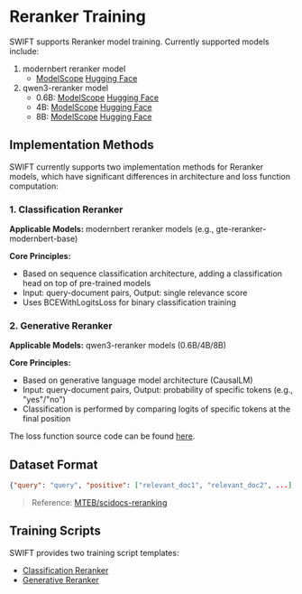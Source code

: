 # Reranker Training

SWIFT supports Reranker model training. Currently supported models include:

1. modernbert reranker model
   - [ModelScope](https://www.modelscope.cn/models/iic/gte-reranker-modernbert-base) [Hugging Face](https://huggingface.co/Alibaba-NLP/gte-reranker-modernbert-base)
2. qwen3-reranker model
   - 0.6B: [ModelScope](https://www.modelscope.cn/models/Qwen/Qwen3-Reranker-0.6B) [Hugging Face](https://huggingface.co/Qwen/Qwen3-Reranker-0.6B)
   - 4B: [ModelScope](https://www.modelscope.cn/models/Qwen/Qwen3-Reranker-4B) [Hugging Face](https://huggingface.co/Qwen/Qwen3-Reranker-4B)
   - 8B: [ModelScope](https://www.modelscope.cn/models/Qwen/Qwen3-Reranker-8B) [Hugging Face](https://huggingface.co/Qwen/Qwen3-Reranker-8B)

## Implementation Methods

SWIFT currently supports two implementation methods for Reranker models, which have significant differences in architecture and loss function computation:

### 1. Classification Reranker

**Applicable Models:** modernbert reranker models (e.g., gte-reranker-modernbert-base)

**Core Principles:**
- Based on sequence classification architecture, adding a classification head on top of pre-trained models
- Input: query-document pairs, Output: single relevance score
- Uses BCEWithLogitsLoss for binary classification training

### 2. Generative Reranker

**Applicable Models:** qwen3-reranker models (0.6B/4B/8B)

**Core Principles:**
- Based on generative language model architecture (CausalLM)
- Input: query-document pairs, Output: probability of specific tokens (e.g., "yes"/"no")
- Classification is performed by comparing logits of specific tokens at the final position

The loss function source code can be found [here](https://github.com/modelscope/ms-swift/blob/main/swift/plugin/loss.py).

## Dataset Format

```json lines
{"query": "query", "positive": ["relevant_doc1", "relevant_doc2", ...], "negative": ["irrelevant_doc1", "irrelevant_doc2", ...]}
```

> Reference: [MTEB/scidocs-reranking](https://www.modelscope.cn/datasets/MTEB/scidocs-reranking)

## Training Scripts

SWIFT provides two training script templates:

- [Classification Reranker](https://github.com/tastelikefeet/swift/blob/main/examples/train/reranker/train_reranker.sh)
- [Generative Reranker](https://github.com/tastelikefeet/swift/blob/main/examples/train/reranker/train_generative_reranker.sh) 
